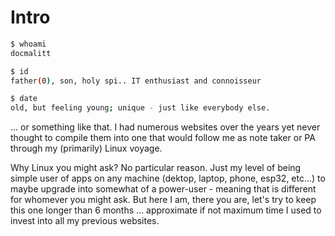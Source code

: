 # Intro

```bash
$ whoami
docmalitt

$ id
father(0), son, holy spi.. IT enthusiast and connoisseur

$ date
old, but feeling young; unique - just like everybody else.
```

... or something like that. I had numerous websites over the years yet never thought to compile them into one that would follow me as note taker or PA through my (primarily) Linux voyage.

Why Linux you might ask? No particular reason. Just my level of being simple user of apps on any machine (dektop, laptop, phone, esp32, etc...) to maybe upgrade into somewhat of a power-user - meaning that is different for whomever you might ask. But here I am, there you are, let's try to keep this one longer than 6 months ... approximate if not maximum time I used to invest into all my previous websites.
